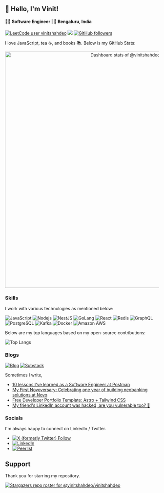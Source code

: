 ## 👋 Hello, I'm Vinit!
#### 👨‍💻 Software Engineer | 📍 Bengaluru, India

[![LeetCode user vinitshahdeo](https://img.shields.io/badge/dynamic/json?labelColor=black&color=%23ffa116&label=Solved&query=solvedOverTotal&url=https%3A%2F%2Fleetcode-badge.vercel.app%2Fapi%2Fusers%2Fvinitshahdeo&logo=leetcode&logoColor=yellow)](https://leetcode.com/vinitshahdeo/) ![](https://api.visitorbadge.io/api/visitors?path=vinitshahdeo%2F10xclub.readme&label=🌍%20Total%20Visitors&countColor=%23263759&style=flat&labelStyle=none) [![GitHub followers](https://img.shields.io/github/followers/vinitshahdeo)](https://github.com/vinitshahdeo)

I love JavaScript, tea ☕, and books 📚. Below is my GitHub Stats:

<!-- Copy-paste in your Readme.md file -->

<a href="https://next.ossinsight.io/widgets/official/compose-user-dashboard-stats?user_id=20594326" target="_blank" style="display: block" align="center">
  <picture>
    <source media="(prefers-color-scheme: dark)" srcset="https://next.ossinsight.io/widgets/official/compose-user-dashboard-stats/thumbnail.png?user_id=20594326&image_size=auto&color_scheme=dark" width="771" height="auto">
    <img alt="Dashboard stats of @vinitshahdeo" src="https://next.ossinsight.io/widgets/official/compose-user-dashboard-stats/thumbnail.png?user_id=20594326&image_size=auto&color_scheme=light" width="771" height="auto">
  </picture>
</a>

<!-- Made with [OSS Insight](https://ossinsight.io/) -->

### Skills

I work with various technologies as mentioned below:

![JavaScript](https://img.shields.io/badge/React-red?logo=react&logoColor=black)
![Nodejs](https://img.shields.io/badge/Node.js-43853D?logo=node.js&logoColor=white)
![NestJS](https://img.shields.io/badge/-NestJS-ea2845?logo=nestjs&logoColor=white)
![GoLang](https://img.shields.io/badge/-Golang-00ADD8?logo=go&logoColor=white)
![React](https://img.shields.io/badge/React-20232A?logo=react&logoColor=61DAFB)
![Redis](https://img.shields.io/badge/redis-%23DD0031.svg?logo=redis&logoColor=white)
![GraphQL](https://img.shields.io/badge/-GraphQL-E10098?logo=graphql)
![PostgreSQL](https://img.shields.io/badge/PostgreSQL-316192?logo=postgresql&logoColor=white)
![Kafka](https://img.shields.io/badge/-Kafka-231F20?logo=apache-kafka&logoColor=white)
![Docker](https://img.shields.io/badge/-Docker-2496ED?logo=docker&logoColor=white)
![Amazon AWS](https://img.shields.io/badge/Amazon%20AWS-232F3E?logo=amazon-aws)

Below are my top languages based on my open-source contributions:

![Top Langs](https://github-readme-stats.vercel.app/api/top-langs/?username=vinitshahdeo&hide_progress=true)

### Blogs

[![Blog](https://img.shields.io/badge/vinitshahdeo.dev-2962FF?logo=hashnode&logoColor=white)](https://vinitshahdeo.dev) [![Substack](https://img.shields.io/badge/Substack-FF6719?logo=substack&logoColor=fff)](https://vinitshahdeo.substack.com/)

Sometimes I write,

- [10 lessons I've learned as a Software Engineer at Postman](https://vinitshahdeo.dev/10-lessons-learned-as-software-engineer-at-postman)
- [My First Novoversary: Celebrating one year of building neobanking solutions at Novo](https://vinitshahdeo.dev/celebrating-one-year-at-novo-software-engineer-experience)
- [Free Developer Portfolio Template: Astro + Tailwind CSS](https://javascript.plainenglish.io/free-developer-portfolio-template-astro-tailwind-css-dd24db526467)
- [My friend's LinkedIn account was hacked; are you vulnerable too? 🔐](https://vinitshahdeo.dev/my-friends-linkedin-account-was-hacked-are-you-vulnerable-too)

### Socials

I'm always happy to connect on LinkedIn / Twitter.

- [![X (formerly Twitter) Follow](https://img.shields.io/twitter/follow/vinit_shahdeo)](https://x.com/Vinit_Shahdeo)
- [![LinkedIn](https://img.shields.io/static/v1.svg?label=LinkedIn&message=vinitshahdeo&logo=linkedin&style=flat&color=blue)](https://www.linkedin.com/in/vinitshahdeo/)
- [![Peerlist](https://img.shields.io/badge/Peerlist-vinitshahdeo-00AB46?logo=peerlist)](https://peerlist.io/vinitshahdeo)

## Support

Thank you for starring my repository.

[![Stargazers repo roster for @vinitshahdeo/vinitshahdeo](https://reporoster.com/stars/dark/vinitshahdeo/vinitshahdeo)](https://github.com/vinitshahdeo/vinitshahdeo/stargazers)


